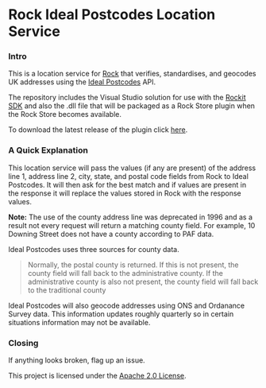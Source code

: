 # Rock Ideal Postcodes Location Service

### Intro
This is a location service for [Rock](http://rockrms.com) that verifies, standardises, and geocodes UK addresses using the [Ideal Postcodes](http://ideal-postcodes.co.uk) API.

The repository includes the Visual Studio solution for use with the [Rockit SDK](http://www.rockrms.com/Rock/Developer) and also the .dll file that will be packaged as a Rock Store plugin when the Rock Store becomes available.

To download the latest release of the plugin click [here](https://github.com/arranf/IdealPostcodesLocationService/releases/latest).

### A Quick Explanation
This location service will pass the values (if any are present) of the address line 1, address line 2, city, state, and postal code fields from Rock to Ideal Postcodes. It will then ask for the best match and if values are present in the response it will replace the values stored in Rock with the response values.

**Note:**
The use of the county address line was deprecated in 1996 and as a result not every request will return a matching county field. For example, 10 Downing Street does not have a county according to PAF data. 

Ideal Postcodes uses three sources for county data. 
>Normally, the postal county is returned. If this is not present, the county field will fall back to the administrative county. If the administrative county is also not present, the county field will fall back to the traditional county

Ideal Postcodes will also geocode addresses using ONS and Ordanance Survey data. This information updates roughly quarterly so in certain situations information may not be available.

### Closing
If anything looks broken, flag up an issue. 

This project is licensed under the [Apache 2.0 License](http://www.apache.org/licenses/LICENSE-2.0.html).
